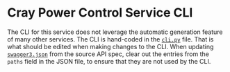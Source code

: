 # Cray Power Control Service CLI

The CLI for this service does not leverage the automatic generation feature of many other
services. The CLI is hand-coded in the [`cli.py`](cli.py) file. That is what should be edited
when making changes to the CLI. When updating [`swagger3.json`](swagger3.json) from the source
API spec, clear out the entries from the `paths` field in the JSON file, to ensure that they
are not used by the CLI.
